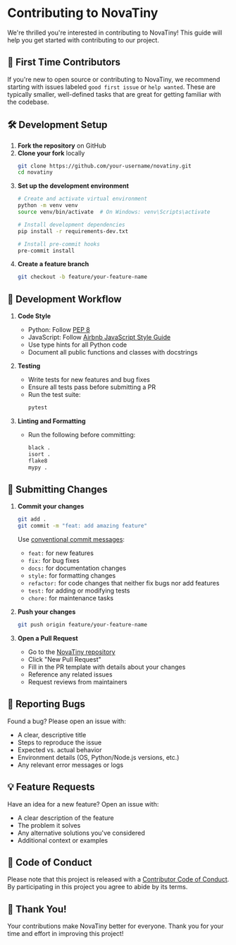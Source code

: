 # Contributing to NovaTiny

We're thrilled you're interested in contributing to NovaTiny! This guide will help you get started with contributing to our project.

## 🌟 First Time Contributors

If you're new to open source or contributing to NovaTiny, we recommend starting with issues labeled `good first issue` or `help wanted`. These are typically smaller, well-defined tasks that are great for getting familiar with the codebase.

## 🛠 Development Setup

1. **Fork the repository** on GitHub
2. **Clone your fork** locally
   ```bash
   git clone https://github.com/your-username/novatiny.git
   cd novatiny
   ```
3. **Set up the development environment**
   ```bash
   # Create and activate virtual environment
   python -m venv venv
   source venv/bin/activate  # On Windows: venv\Scripts\activate
   
   # Install development dependencies
   pip install -r requirements-dev.txt
   
   # Install pre-commit hooks
   pre-commit install
   ```
4. **Create a feature branch**
   ```bash
   git checkout -b feature/your-feature-name
   ```

## 🔧 Development Workflow

1. **Code Style**
   - Python: Follow [PEP 8](https://www.python.org/dev/peps/pep-0008/)
   - JavaScript: Follow [Airbnb JavaScript Style Guide](https://github.com/airbnb/javascript)
   - Use type hints for all Python code
   - Document all public functions and classes with docstrings

2. **Testing**
   - Write tests for new features and bug fixes
   - Ensure all tests pass before submitting a PR
   - Run the test suite:
     ```bash
     pytest
     ```

3. **Linting and Formatting**
   - Run the following before committing:
     ```bash
     black .
     isort .
     flake8
     mypy .
     ```

## 📝 Submitting Changes

1. **Commit your changes**
   ```bash
   git add .
   git commit -m "feat: add amazing feature"
   ```
   
   Use [conventional commit messages](https://www.conventionalcommits.org/):
   - `feat:` for new features
   - `fix:` for bug fixes
   - `docs:` for documentation changes
   - `style:` for formatting changes
   - `refactor:` for code changes that neither fix bugs nor add features
   - `test:` for adding or modifying tests
   - `chore:` for maintenance tasks

2. **Push your changes**
   ```bash
   git push origin feature/your-feature-name
   ```

3. **Open a Pull Request**
   - Go to the [NovaTiny repository](https://github.com/your-username/novatiny)
   - Click "New Pull Request"
   - Fill in the PR template with details about your changes
   - Reference any related issues
   - Request reviews from maintainers

## 🐛 Reporting Bugs

Found a bug? Please open an issue with:
- A clear, descriptive title
- Steps to reproduce the issue
- Expected vs. actual behavior
- Environment details (OS, Python/Node.js versions, etc.)
- Any relevant error messages or logs

## 💡 Feature Requests

Have an idea for a new feature? Open an issue with:
- A clear description of the feature
- The problem it solves
- Any alternative solutions you've considered
- Additional context or examples

## 📜 Code of Conduct

Please note that this project is released with a [Contributor Code of Conduct](CODE_OF_CONDUCT.md). By participating in this project you agree to abide by its terms.

## 🙏 Thank You!

Your contributions make NovaTiny better for everyone. Thank you for your time and effort in improving this project!
